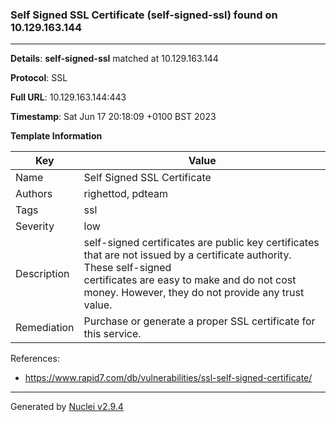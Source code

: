 ### Self Signed SSL Certificate (self-signed-ssl) found on 10.129.163.144
---
**Details**: **self-signed-ssl**  matched at 10.129.163.144

**Protocol**: SSL

**Full URL**: 10.129.163.144:443

**Timestamp**: Sat Jun 17 20:18:09 +0100 BST 2023

**Template Information**

| Key | Value |
|---|---|
| Name | Self Signed SSL Certificate |
| Authors | righettod, pdteam |
| Tags | ssl |
| Severity | low |
| Description | self-signed certificates are public key certificates that are not issued by a certificate authority. These self-signed<br>certificates are easy to make and do not cost money. However, they do not provide any trust value.<br> |
| Remediation | Purchase or generate a proper SSL certificate for this service.<br> |

References: 
- https://www.rapid7.com/db/vulnerabilities/ssl-self-signed-certificate/

---
Generated by [Nuclei v2.9.4](https://github.com/projectdiscovery/nuclei)